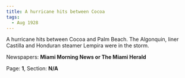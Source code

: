 ```yaml
---  
title: A hurricane hits between Cocoa  
tags:  
  - Aug 1928  
---  
```

  
A hurricane hits between Cocoa and Palm Beach. The Algonquin, liner Castilla and Honduran steamer Lempira were in the storm.  
  
Newspapers: **Miami Morning News or The Miami Herald**  
  
Page: **1**, Section: **N/A** 
